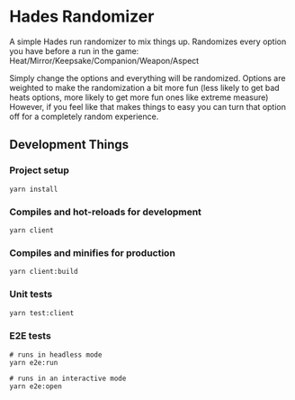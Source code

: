 # Hades Randomizer

A simple Hades run randomizer to mix things up. 
Randomizes every option you have before a run in the game: Heat/Mirror/Keepsake/Companion/Weapon/Aspect

Simply change the options and everything will be randomized. 
Options are weighted to make the randomization a bit more fun (less likely to get bad heats options, more likely to get more fun ones like extreme measure)
However, if you feel like that makes things to easy you can turn that option off for a completely random experience.

## Development Things

### Project setup
```
yarn install
```

### Compiles and hot-reloads for development

```
yarn client
```

### Compiles and minifies for production

```
yarn client:build
```

### Unit tests

```sh
yarn test:client
```

### E2E tests

```shell
# runs in headless mode
yarn e2e:run

# runs in an interactive mode
yarn e2e:open
```